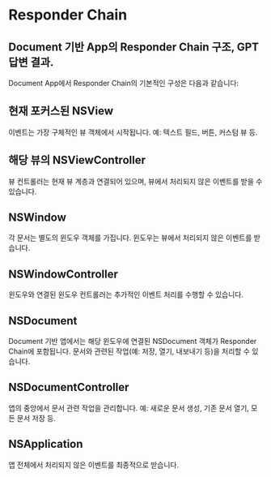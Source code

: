 
#  Responder Chain

## Document 기반 App의 Responder Chain 구조, GPT 답변 결과.

Document App에서 Responder Chain의 기본적인 구성은 다음과 같습니다:
 
## 현재 포커스된 NSView

이벤트는 가장 구체적인 뷰 객체에서 시작됩니다.
예: 텍스트 필드, 버튼, 커스텀 뷰 등.

## 해당 뷰의 NSViewController

뷰 컨트롤러는 현재 뷰 계층과 연결되어 있으며, 뷰에서 처리되지 않은 이벤트를 받을 수 있습니다.

## NSWindow

각 문서는 별도의 윈도우 객체를 가집니다. 윈도우는 뷰에서 처리되지 않은 이벤트를 받습니다.

## NSWindowController

윈도우와 연결된 윈도우 컨트롤러는 추가적인 이벤트 처리를 수행할 수 있습니다.

## NSDocument

Document 기반 앱에서는 해당 윈도우에 연결된 NSDocument 객체가 Responder Chain에 포함됩니다.
문서와 관련된 작업(예: 저장, 열기, 내보내기 등)을 처리할 수 있습니다.

## NSDocumentController

앱의 중앙에서 문서 관련 작업을 관리합니다.
예: 새로운 문서 생성, 기존 문서 열기, 모든 문서 저장 등.

## NSApplication

앱 전체에서 처리되지 않은 이벤트를 최종적으로 받습니다.
